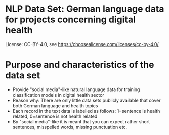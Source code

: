 # NLP Data Set: German language data for projects concerning digital health

License: CC-BY-4.0, see https://choosealicense.com/licenses/cc-by-4.0/

# Purpose and characteristics of the data set
- Provide "social media"-like natural language data for training classification models in digital health sector
- Reason why: There are only little data sets publicly available that cover both German language and health topics
- Each record in the text data is labelled as follows: 1=sentence is health related, 0=sentence is not health related
- By "social media"-like it is meant that you can expect rather short sentences, misspelled words, missing punctuation etc.
